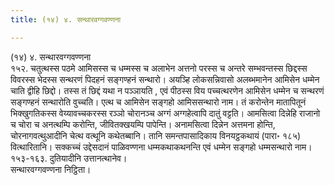 ```yaml
---
title: (१४) ४. सन्थारवग्गवण्णना

---
```

(१४) ४. सन्थारवग्गवण्णना  
१५२. चतुत्थस्स पठमे आमिसस्स च धम्मस्स च अलाभेन अत्तनो परस्स च अन्तरे सम्भवन्तस्स छिद्दस्स विवरस्स भेदस्स सन्थरणं पिदहनं सङ्गण्हनं सन्थारो। अयञ्हि लोकसन्निवासो अलब्भमानेन आमिसेन धम्मेन चाति द्वीहि छिद्दो। तस्स तं छिद्दं यथा न पञ्ञायति , एवं पीठस्स विय पच्चत्थरणेन आमिसेन धम्मेन च सन्थरणं सङ्गण्हनं सन्थारोति वुच्चति। एत्थ च आमिसेन सङ्गहो आमिससन्थारो नाम। तं करोन्तेन मातापितूनं भिक्खुगतिकस्स वेय्यावच्चकरस्स रञ्ञो चोरानञ्च अग्गं अग्गहेत्वापि दातुं वट्टति। आमसित्वा दिन्नेहि राजानो च चोरा च अनत्थम्पि करोन्ति, जीवितक्खयम्पि पापेन्ति। अनामसित्वा दिन्नेन अत्तमना होन्ति, चोरनागवत्थुआदीनि चेत्थ वत्थूनि कथेतब्बानि। तानि समन्तपासादिकाय विनयट्ठकथायं (पारा॰ १८५) वित्थारितानि। सक्कच्चं उद्देसदानं पाळिवण्णना धम्मकथाकथनन्ति एवं धम्मेन सङ्गहो धम्मसन्थारो नाम।  
१५३-१६३. दुतियादीनि उत्तानत्थानेव।  
सन्थारवग्गवण्णना निट्ठिता।  